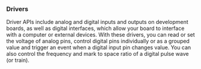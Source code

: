 ### Drivers

Driver APIs include analog and digital inputs and outputs on development boards, as well as digital interfaces, which allow your board to interface with a computer or external devices. With these drivers, you can read or set the voltage of analog pins, control digital pins individually or as a grouped value and trigger an event when a digital input pin changes value. You can also control the frequency and mark to space ratio of a digital pulse wave (or train).
